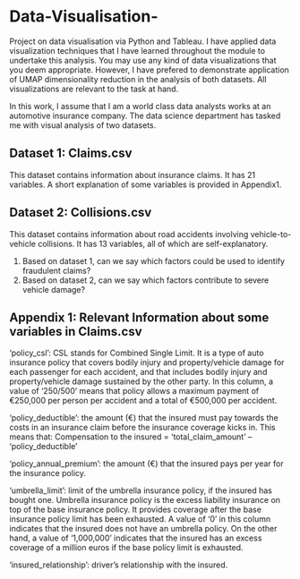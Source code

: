 # Data-Visualisation-
Project on data visualisation via Python and Tableau. I have applied data visualization techniques that I have learned throughout the module to undertake this analysis. You may use any kind of data visualizations that you deem appropriate. However, I have prefered to demonstrate application of UMAP dimensionality reduction in the analysis of both datasets. All visualizations are relevant to the task at hand.

In this work, I assume that I am a world class data analysts works at an automotive insurance company. The data science department has tasked me with visual analysis of two datasets.

## Dataset 1: Claims.csv
This dataset contains information about insurance claims. It has 21 variables. A short explanation of some variables is provided in Appendix1.

## Dataset 2: Collisions.csv
This dataset contains information about road accidents involving vehicle-to-vehicle collisions. It has 13 variables, all of which are self-explanatory.

1. Based on dataset 1, can we say which factors could be used to identify fraudulent claims?
2. Based on dataset 2, can we say which factors contribute to severe vehicle damage?



## Appendix 1: Relevant Information about some variables in Claims.csv

‘policy_csl’: CSL stands for Combined Single Limit. It is a type of auto insurance policy that covers bodily injury and property/vehicle damage for each passenger for each accident, and that includes bodily injury and property/vehicle damage sustained by the other party. In this column, a value of ‘250/500’ means that policy allows a maximum payment of €250,000 per person per accident and a total of €500,000 per accident.

‘policy_deductible’: the amount (€) that the insured must pay towards the costs in an insurance claim before the insurance coverage kicks in. This means that:
Compensation to the insured = ‘total_claim_amount’ – ‘policy_deductible’

‘policy_annual_premium’: the amount (€) that the insured pays per year for the insurance policy.

‘umbrella_limit’: limit of the umbrella insurance policy, if the insured has bought one. Umbrella insurance policy is the excess liability insurance on top of the base insurance policy. It provides coverage after the base insurance policy limit has been exhausted. A value of ‘0’ in this column indicates that the insured does not have an umbrella policy. On the other hand, a value of ‘1,000,000’ indicates that the insured has an excess coverage of a million euros if the base policy limit is exhausted.

‘insured_relationship’: driver’s relationship with the insured.

